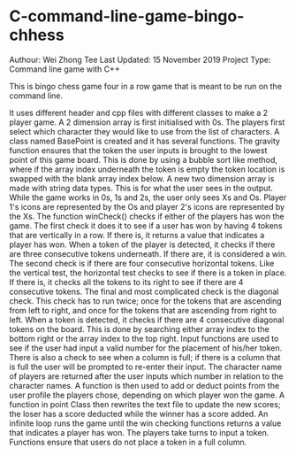 # C-command-line-game-bingo-chhess

Authour: Wei Zhong Tee
Last Updated: 15 November 2019
Project Type: Command line game with C++

This is bingo chess game four in a row game that is meant to be run on the command line.

It uses different header and cpp
files with different classes to make a 2 player game. A 2 dimension array is first
initialised with 0s. The players first select which character they would like to use from
the list of characters. A class named BasePoint is created and it has several functions.
The gravity function ensures that the token the user inputs is brought to the lowest point
of this game board. This is done by using a bubble sort like method, where if the array
index underneath the token is empty the token location is swapped with the blank array
index below. A new two dimension array is made with string data types. This is for what
the user sees in the output. While the game works in 0s, 1s and 2s, the user only sees
Xs and Os. Player 1's icons are represented by the Os and player 2's icons are
represented by the Xs. The function winCheck() checks if either of the players has won
the game. The first check it does it to see if a user has won by having 4 tokens that are
vertically in a row. If there is, it returns a value that indicates a player has won.
When a token of the player is detected, it checks if there are three consecutive tokens
underneath. If there are, it is considered a win. The second check is if there are four
consecutive horizontal tokens. Like the vertical test, the horizontal test checks to see if
there is a token in place. If there is, it checks all the tokens to its right to see if there are
4 consecutive tokens. The final and most complicated check is the diagonal check. This
check has to run twice; once for the tokens that are ascending from left to right, and
once for the tokens that are ascending from right to left. When a token is detected, it
checks if there are 4 consecutive diagonal tokens on the board. This is done by
searching either array index to the bottom right or the array index to the top right. Input functions are used to see if the user had input a valid number for the placement of
his/her token. There is also a check to see when a column is full; if there is a column
that is full the user will be prompted to re-enter their input. The character name of
players are returned after the user inputs which number in relation to the character
names. A function is then used to add or deduct points from the user profile the players
chose, depending on which player won the game. A function in point Class then rewrites
the text file to update the new scores; the loser has a score deducted while the winner
has a score added.
An infinite loop runs the game until the win checking functions returns a value that
indicates a player has won. The players take turns to input a token. Functions ensure
that users do not place a token in a full column.
